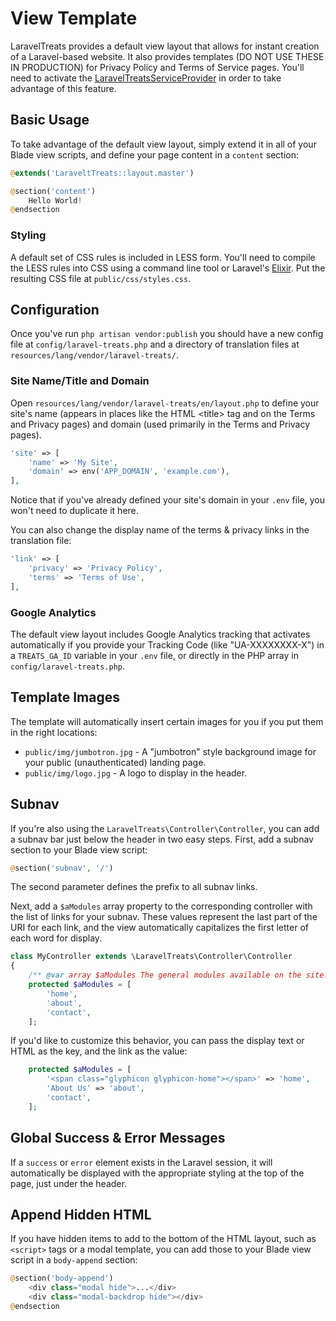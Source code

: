 # View Template

LaravelTreats provides a default view layout that allows for instant creation of
a Laravel-based website. It also provides templates (DO NOT USE THESE IN PRODUCTION)
for Privacy Policy and Terms of Service pages. You'll need to activate the
[LaravelTreatsServiceProvider](../) in order to take advantage of this feature.

## Basic Usage

To take advantage of the default view layout, simply extend it in all of your
Blade view scripts, and define your page content in a `content` section:

```php
@extends('LaraveltTreats::layout.master')

@section('content')
    Hello World!
@endsection
```

### Styling

A default set of CSS rules is included in LESS form. You'll need to compile the LESS
rules into CSS using a command line tool or Laravel's [Elixir](https://laravel.com/docs/master/elixir).
Put the resulting CSS file at `public/css/styles.css`.

## Configuration

Once you've run `php artisan vendor:publish` you should have a new config file at
`config/laravel-treats.php` and a directory of translation files at
`resources/lang/vendor/laravel-treats/`.

### Site Name/Title and Domain

Open `resources/lang/vendor/laravel-treats/en/layout.php` to define your site's
name (appears in places like the HTML &lt;title&gt; tag and on the Terms and Privacy pages)
and domain (used primarily in the Terms and Privacy pages).

```php
'site' => [
    'name' => 'My Site',
    'domain' => env('APP_DOMAIN', 'example.com'),
],
```

Notice that if you've already defined your site's domain in your `.env` file,
you won't need to duplicate it here.

You can also change the display name of the terms & privacy links in the translation file:

```php
'link' => [
    'privacy' => 'Privacy Policy',
    'terms' => 'Terms of Use',
],
```

### Google Analytics

The default view layout includes Google Analytics tracking that activates automatically
if you provide your Tracking Code (like "UA-XXXXXXXX-X") in a `TREATS_GA_ID` variable
in your `.env` file, or directly in the PHP array in `config/laravel-treats.php`.

## Template Images

The template will automatically insert certain images for you if you put them in
the right locations:

* `public/img/jumbotron.jpg` - A "jumbotron" style background image for your public
(unauthenticated) landing page.
* `public/img/logo.jpg` - A logo to display in the header.

## Subnav

If you're also using the `LaravelTreats\Controller\Controller`, you can add a subnav
bar just below the header in two easy steps. First, add a subnav section to your
Blade view script:

```php
@section('subnav', '/')
```

The second parameter defines the prefix to all subnav links.

Next, add a `$aModules` array property to the corresponding controller with the
list of links for your subnav. These values represent the last part of the URI
for each link, and the view automatically capitalizes the first letter of each word
for display.

```php
class MyController extends \LaravelTreats\Controller\Controller
{
    /** @var array $aModules The general modules available on the site. */
    protected $aModules = [
        'home',
        'about',
        'contact',
    ];
```

If you'd like to customize this behavior, you can pass the display text or HTML
as the key, and the link as the value:

```php
    protected $aModules = [
        '<span class="glyphicon glyphicon-home"></span>' => 'home',
        'About Us' => 'about',
        'contact',
    ];
```

## Global Success & Error Messages

If a `success` or `error` element exists in the Laravel session, it will automatically
be displayed with the appropriate styling at the top of the page, just under the header.

## Append Hidden HTML

If you have hidden items to add to the bottom of the HTML layout, such as `<script>`
tags or a modal template, you can add those to your Blade view script in a
`body-append` section:

```php
@section('body-append')
    <div class="modal hide">...</div>
    <div class="modal-backdrop hide"></div>
@endsection
```
